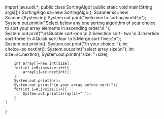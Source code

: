 import java.util.*;
public class SortingAlgo{
    public static void main(String args[]){
        SortingAlgo sa=new SortingAlgo();
        Scanner sc=new Scanner(System.in);
        System.out.print("welcome to sorting world:\n");
        System.out.println("Select below any one sorting algorithm of your choice to sort your array elements in ascending order:\n ");
        System.out.print("\n1.Bubble sort-one \n 2.Selection sort- two \n 3.Insertion sort-three \n 4.Quick sort-four \n 5.Merge sort-five:::\n");
        System.out.println();
        System.out.print("\n your choice: ");
        int choice=sc.nextInt();
        System.out.print("select array size:\n");
        int size=sc.nextInt();
        System.out.println("size: "+size);
        
        int array[]=new int[size];
        for(int i=0;i<=size;i++){
            array[i]=sc.nextInt();
        }
        System.out.println();
        System.out.print("\n your array before sort:");
        for(int i=0;i<size;i++){
            System.out.print(array[i]+" ");
        }
    }
}
